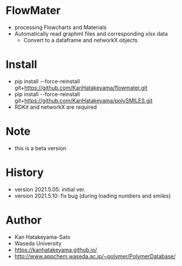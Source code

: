 # FlowMater
- processing Flowcharts and Materials
- Automatically read graphml files and corresponding xlsx data
	- Convert to a dataframe and networkX objects 


# Install
- pip install --force-reinstall git+https://github.com/KanHatakeyama/flowmater.git
- pip install --force-reinstall git+https://github.com/KanHatakeyama/polySMILES.git
- RDKit and networkX are required

# Note
- this is a beta version

# History
- version 2021.5.05: initial ver.
- version 2021.5.10: fix bug (during loading numbers and smiles)



# Author
- Kan Hatakeyama-Sato
- Waseda University
- https://kanhatakeyama.github.io/
- http://www.appchem.waseda.ac.jp/~polymer/PolymerDatabase/



```python

```
